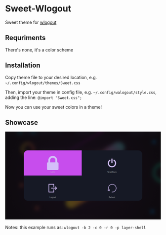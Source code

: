 # Sweet-Wlogout

Sweet theme for [wlogout](https://github.com/ArtsyMacaw/wlogout)

## Requriments

There's none, it's a color scheme

## Installation

Copy theme file to your desired location, e.g. `~/.config/wlogout/themes/Sweet.css`

Then, import your theme in config file, e.g. `~/.config/walogout/style.css`, adding the line: `@import "Sweet.css";`

Now you can use your sweet colors in a theme!

## Showcase

![](assets/screenshot.png)

Notes: this example runs as: `wlogout -b 2 -c 0 -r 0 -p layer-shell`
